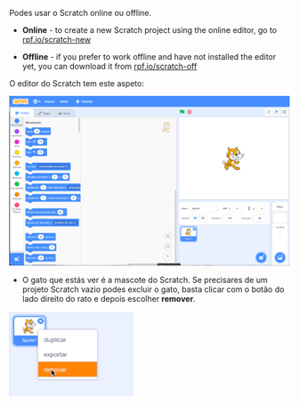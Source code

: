 Podes usar o Scratch online ou offline.

+ **Online** - to create a new Scratch project using the online editor, go to <a href="https://rpf.io/scratch-new" target="_blank">rpf.io/scratch-new</a>

+ **Offline** - if you prefer to work offline and have not installed the editor yet, you can download it from <a href="https://rpf.io/scratch-off" target="_blank">rpf.io/scratch-off</a>

O editor do Scratch tem este aspeto:

![captura de ecrã](images/scratch-editor.png)

+ O gato que estás ver é a mascote do Scratch. Se precisares de um projeto Scratch vazio podes excluir o gato, basta clicar com o botão do lado direito do rato e depois escolher **remover**.

![captura de ecrã](images/delete.png)